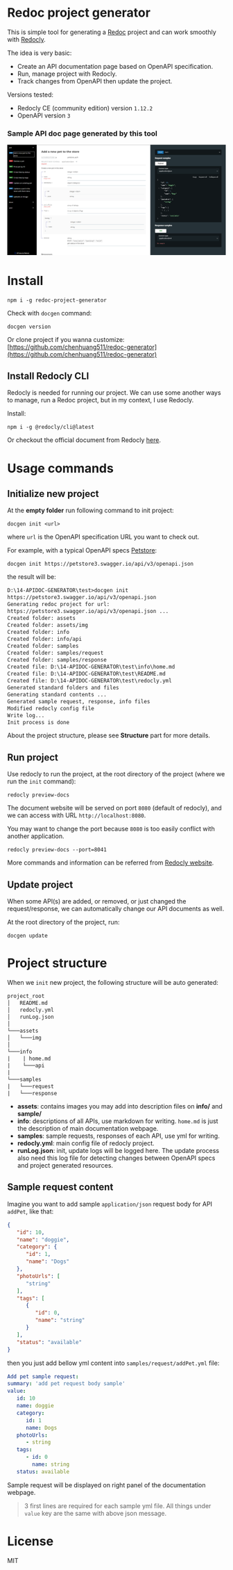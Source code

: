 # Redoc project generator

This is simple tool for generating a [Redoc](https://github.com/Redocly/redoc) project and can work smoothly with [Redocly](https://redocly.com/docs/cli).

The idea is very basic:
* Create an API documentation page based on OpenAPI specification.
* Run, manage project with Redocly.
* Track changes from OpenAPI then update the project.

Versions tested:
* Redocly CE (community edition) version ``1.12.2``
* OpenAPI version ``3``

### Sample API doc page generated by this tool
![sample page](./sample.png)

# Install
```shell
npm i -g redoc-project-generator
```
Check with ``docgen`` command:
 ```
 docgen version
 ``` 
Or clone project if you wanna customize: [https://github.com/chenhuang511/redoc-generator](https://github.com/chenhuang511/redoc-generator)
## Install Redocly CLI
Redocly is needed for running our project. We can use some another ways to manage, run a Redoc project, but in my context, I use Redocly.

Install:
   ```shell
   npm i -g @redocly/cli@latest
   ```
Or checkout the official document from Redocly [here](https://redocly.com/docs/cli/installation/).

# Usage commands
## Initialize new project
At the **empty folder** run following command to init project:
   ```shell
   docgen init <url>
   ```
where ``url`` is the OpenAPI specification URL you want to check out.

For example, with a typical OpenAPI specs [Petstore](https://petstore3.swagger.io/):
   ```shell
   docgen init https://petstore3.swagger.io/api/v3/openapi.json
   ```
the result will be:
   ```shell
   D:\14-APIDOC-GENERATOR\test>docgen init https://petstore3.swagger.io/api/v3/openapi.json
   Generating redoc project for url: https://petstore3.swagger.io/api/v3/openapi.json ...
   Created folder: assets
   Created folder: assets/img
   Created folder: info
   Created folder: info/api
   Created folder: samples
   Created folder: samples/request
   Created folder: samples/response
   Created file: D:\14-APIDOC-GENERATOR\test\info\home.md
   Created file: D:\14-APIDOC-GENERATOR\test\README.md
   Created file: D:\14-APIDOC-GENERATOR\test\redocly.yml
   Generated standard folders and files
   Generating standard contents ...
   Generated sample request, response, info files
   Modified redocly config file
   Write log...
   Init process is done
   ```
About the project structure, please see **Structure** part for more details.

## Run project
Use redocly to run the project, at the root directory of the project (where we run the ``init`` command):
   ```shell
   redocly preview-docs 
   ```
The document website will be served on port ``8080`` (default of redocly), and we can access with URL ``http://localhost:8080``.

You may want to change the port because ``8080`` is too easily conflict with another application.
   ```shell
   redocly preview-docs --port=8041
   ```
More commands and information can be referred from [Redocly website](https://redocly.com/docs/cli/commands/preview-docs/).

## Update project
When some API(s) are added, or removed, or just changed the request/response, we can automatically change our API documents as well.

At the root directory of the project, run:
   ```shell
   docgen update
   ```

# Project structure
When we ``init`` new project, the following structure will be auto generated:
   ```
project_root
│   README.md
│   redocly.yml
│   runLog.json    
│
└───assets
│   └───img
│   
└───info
|    | home.md
|    └───api
|
└───samples
|   └───request
|   └───response   
   ```
* **assets**: contains images you may add into description files on **info/** and **sample/**
* **info**: descriptions of all APIs, use markdown for writing. ``home.md`` is just the description of main documentation webpage.
* **samples**: sample requests, responses of each API, use yml for writing.
* **redocly.yml**: main config file of redocly project.
* **runLog.json**: init, update logs will be logged here. The update process also need this log file for detecting changes between OpenAPI specs and project generated resources.

## Sample request content
Imagine you want to add sample ``application/json`` request body for API ``addPet``, like that:
   ```json
  {
      "id": 10,
      "name": "doggie",
      "category": {
         "id": 1,
         "name": "Dogs"
      },
      "photoUrls": [
         "string"
      ],
      "tags": [
         {
            "id": 0,
            "name": "string"
         }
      ],
      "status": "available"
   }   
   ```
then you just add bellow yml content into ``samples/request/addPet.yml`` file:
   ```yaml
   Add pet sample request:
   summary: 'add pet request body sample'
   value:
      id: 10
      name: doggie
      category:
         id: 1
         name: Dogs
      photoUrls:
         - string
      tags:
         - id: 0
           name: string
      status: available
   ```
Sample request will be displayed on right panel of the documentation webpage.

> 3 first lines are required for each sample yml file. All things under ``value`` key are the same with above json message.

# License
MIT
